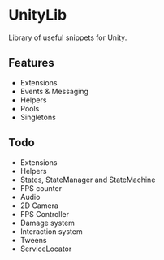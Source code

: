 # UnityLib

Library of useful snippets for Unity.

## Features

- Extensions
- Events & Messaging
- Helpers
- Pools
- Singletons

## Todo

- Extensions
- Helpers
- States, StateManager and StateMachine
- FPS counter
- Audio
- 2D Camera
- FPS Controller
- Damage system
- Interaction system
- Tweens
- ServiceLocator
